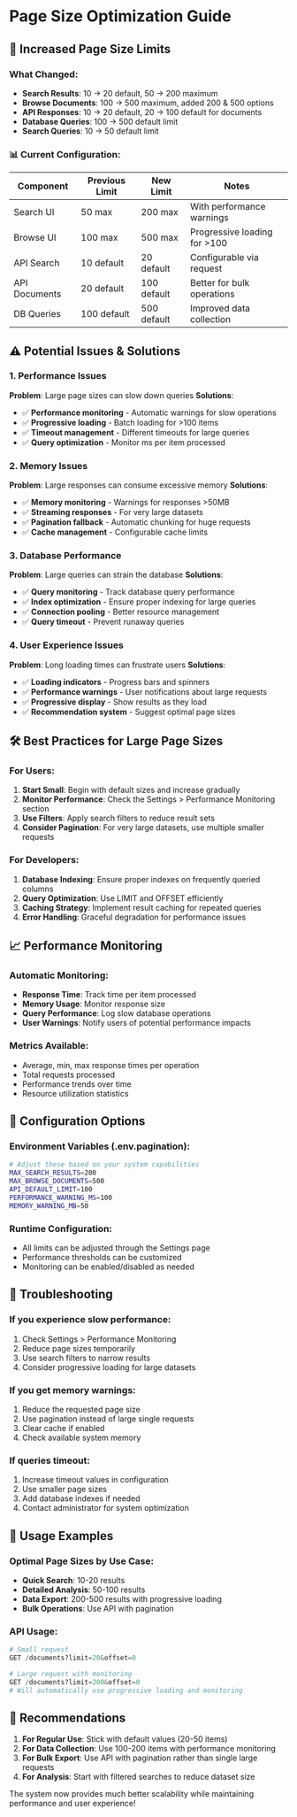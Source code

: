 # Page Size Optimization Guide

## 🚀 Increased Page Size Limits

### What Changed:
- **Search Results**: 10 → 20 default, 50 → 200 maximum
- **Browse Documents**: 100 → 500 maximum, added 200 & 500 options  
- **API Responses**: 10 → 20 default, 20 → 100 default for documents
- **Database Queries**: 100 → 500 default limit
- **Search Queries**: 10 → 50 default limit

### 📊 Current Configuration:

| Component | Previous Limit | New Limit | Notes |
|-----------|---------------|-----------|-------|
| Search UI | 50 max | 200 max | With performance warnings |
| Browse UI | 100 max | 500 max | Progressive loading for >100 |
| API Search | 10 default | 20 default | Configurable via request |
| API Documents | 20 default | 100 default | Better for bulk operations |
| DB Queries | 100 default | 500 default | Improved data collection |

## ⚠️ Potential Issues & Solutions

### 1. **Performance Issues**
**Problem**: Large page sizes can slow down queries
**Solutions**:
- ✅ **Performance monitoring** - Automatic warnings for slow operations
- ✅ **Progressive loading** - Batch loading for >100 items  
- ✅ **Timeout management** - Different timeouts for large queries
- ✅ **Query optimization** - Monitor ms per item processed

### 2. **Memory Issues**
**Problem**: Large responses can consume excessive memory
**Solutions**:
- ✅ **Memory monitoring** - Warnings for responses >50MB
- ✅ **Streaming responses** - For very large datasets
- ✅ **Pagination fallback** - Automatic chunking for huge requests
- ✅ **Cache management** - Configurable cache limits

### 3. **Database Performance**
**Problem**: Large queries can strain the database
**Solutions**:
- ✅ **Query monitoring** - Track database query performance
- ✅ **Index optimization** - Ensure proper indexing for large queries
- ✅ **Connection pooling** - Better resource management
- ✅ **Query timeout** - Prevent runaway queries

### 4. **User Experience Issues**
**Problem**: Long loading times can frustrate users
**Solutions**:
- ✅ **Loading indicators** - Progress bars and spinners
- ✅ **Performance warnings** - User notifications about large requests
- ✅ **Progressive display** - Show results as they load
- ✅ **Recommendation system** - Suggest optimal page sizes

## 🛠️ Best Practices for Large Page Sizes

### For Users:
1. **Start Small**: Begin with default sizes and increase gradually
2. **Monitor Performance**: Check the Settings > Performance Monitoring section
3. **Use Filters**: Apply search filters to reduce result sets
4. **Consider Pagination**: For very large datasets, use multiple smaller requests

### For Developers:
1. **Database Indexing**: Ensure proper indexes on frequently queried columns
2. **Query Optimization**: Use LIMIT and OFFSET efficiently
3. **Caching Strategy**: Implement result caching for repeated queries
4. **Error Handling**: Graceful degradation for performance issues

## 📈 Performance Monitoring

### Automatic Monitoring:
- **Response Time**: Track time per item processed
- **Memory Usage**: Monitor response size
- **Query Performance**: Log slow database operations
- **User Warnings**: Notify users of potential performance impacts

### Metrics Available:
- Average, min, max response times per operation
- Total requests processed
- Performance trends over time
- Resource utilization statistics

## 🔧 Configuration Options

### Environment Variables (.env.pagination):
```bash
# Adjust these based on your system capabilities
MAX_SEARCH_RESULTS=200
MAX_BROWSE_DOCUMENTS=500
API_DEFAULT_LIMIT=100
PERFORMANCE_WARNING_MS=100
MEMORY_WARNING_MB=50
```

### Runtime Configuration:
- All limits can be adjusted through the Settings page
- Performance thresholds can be customized
- Monitoring can be enabled/disabled as needed

## 🚨 Troubleshooting

### If you experience slow performance:
1. Check Settings > Performance Monitoring
2. Reduce page sizes temporarily
3. Use search filters to narrow results
4. Consider progressive loading for large datasets

### If you get memory warnings:
1. Reduce the requested page size
2. Use pagination instead of large single requests
3. Clear cache if enabled
4. Check available system memory

### If queries timeout:
1. Increase timeout values in configuration
2. Use smaller page sizes
3. Add database indexes if needed
4. Contact administrator for system optimization

## 📝 Usage Examples

### Optimal Page Sizes by Use Case:
- **Quick Search**: 10-20 results
- **Detailed Analysis**: 50-100 results  
- **Data Export**: 200-500 results with progressive loading
- **Bulk Operations**: Use API with pagination

### API Usage:
```python
# Small request
GET /documents?limit=20&offset=0

# Large request with monitoring
GET /documents?limit=200&offset=0
# Will automatically use progressive loading and monitoring
```

## 🎯 Recommendations

1. **For Regular Use**: Stick with default values (20-50 items)
2. **For Data Collection**: Use 100-200 items with performance monitoring
3. **For Bulk Export**: Use API with pagination rather than single large requests
4. **For Analysis**: Start with filtered searches to reduce dataset size

The system now provides much better scalability while maintaining performance and user experience!
